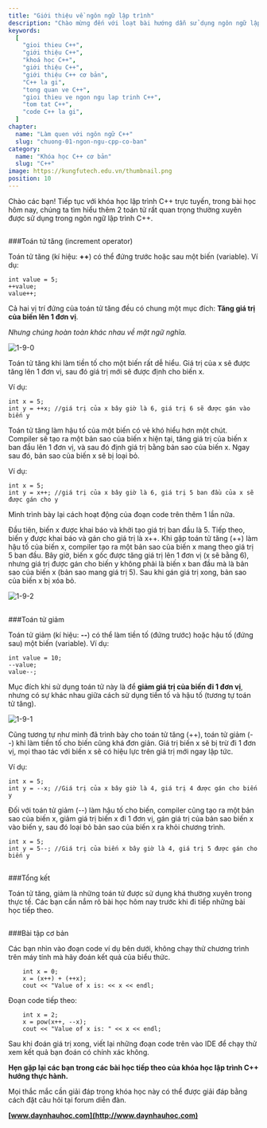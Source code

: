 ```yaml
---
title: "Giới thiệu về ngôn ngữ lập trình"
description: "Chào mừng đến với loạt bài hướng dẫn sử dụng ngôn ngữ lập trình C++! Loạt bài hướng dẫn này được thiết kế cho những người chưa hoặc biết một ít lập trình."
keywords:
  [
    "gioi thieu C++",
    "giới thiệu C++",
    "khoá học C++",
    "giới thiệu C++",
    "giới thiệu C++ cơ bản",
    "C++ la gi",
    "tong quan ve C++",
    "gioi thieu ve ngon ngu lap trinh C++",
    "tom tat C++",
    "code C++ la gi",
  ]
chapter:
  name: "Làm quen với ngôn ngữ C++"
  slug: "chuong-01-ngon-ngu-cpp-co-ban"
category:
  name: "Khóa học C++ cơ bản"
  slug: "C++"
image: https://kungfutech.edu.vn/thumbnail.png
position: 10
---
```

Chào các bạn! Tiếp tục với khóa học lập trình C++ trực tuyến, trong bài học hôm nay, chúng ta tìm hiểu thêm 2 toán tử rất quan trọng thường xuyên được sử dụng trong ngôn ngữ lập trình C++.

##
###Toán tử tăng (increment operator)

Toán tử tăng (kí hiệu: **++**) có thể đứng trước hoặc sau một biến (variable). Ví dụ: 

	int value = 5;
	++value;
	value++;

Cả hai vị trí đứng của toán tử tăng đều có chung một mục đích: **Tăng giá trị của biến lên 1 đơn vị**. 

*Nhưng chúng hoàn toàn khác nhau về mặt ngữ nghĩa.*

![1-9-0](https://github.com/daynhauhoc/cppcoban/assets/88678933/e35ef01c-e9c0-428a-985e-04d121a094b8)


Toán tử tăng khi làm tiền tố cho một biến rất dễ hiểu. Giá trị của x sẽ được tăng lên 1 đơn vị, sau đó giá trị mới sẽ được định cho biến x.

Ví dụ:

	int x = 5;
	int y = ++x; //giá trị của x bây giờ là 6, giá trị 6 sẽ được gán vào biến y

Toán tử tăng làm hậu tố của một biến có vẻ khó hiểu hơn một chút. Compiler sẽ tạo ra một bản sao của biến x hiện tại, tăng giá trị của biến x ban đầu lên 1 đơn vị, và sau đó định giá trị bằng bản sao của biến x. Ngay sau đó, bản sao của biến x sẽ bị loại bỏ.

Ví dụ:

	int x = 5;
	int y = x++; //giá trị của x bây giờ là 6, giá trị 5 ban đầu của x sẽ được gán cho y

Mình trình bày lại cách hoạt động của đoạn code trên thêm 1 lần nữa.

Đầu tiên, biến x được khai báo và khởi tạo giá trị ban đầu là 5. Tiếp theo, biến y được khai báo và gán cho giá trị là x++. Khi gặp toán tử tăng (++) làm hậu tố của biến x, compiler tạo ra một bản sao của biến x mang theo giá trị 5 ban đầu. Bây giờ, biến x gốc được tăng giá trị lên 1 đơn vị (x sẽ bằng 6), nhưng giá trị được gán cho biến y không phải là biến x ban đầu mà là bản sao của biến x (bản sao mang giá trị 5). Sau khi gán giá trị xong, bản sao của biến x bị xóa bỏ.

![1-9-2](https://github.com/daynhauhoc/cppcoban/assets/88678933/d29dddc8-52a8-40c4-9d54-872092421d35)


##
###Toán tử giảm

Toán tử giảm (kí hiệu: **--**) có thể làm tiền tố (đứng trước) hoặc hậu tố (đứng sau) một biến (variable). Ví dụ:

	int value = 10;
	--value;
	value--;

Mục đích khi sử dụng toán tử này là để **giảm giá trị của biến đi 1 đơn vị**, nhưng có sự khác nhau giữa cách sử dụng tiền tố và hậu tố (tương tự toán tử tăng).

![1-9-1](https://github.com/daynhauhoc/cppcoban/assets/88678933/9bd874d7-1d0c-494d-92a4-9b3d94483193)


Cũng tương tự như mình đã trình bày cho toán tử tăng (++), toán tử giảm (--) khi làm tiền tố cho biến cũng khá đơn giản. Giá trị biến x sẽ bị trừ đi 1 đơn vị, mọi thao tác với biến x sẽ có hiệu lực trên giá trị mới ngay lập tức.

Ví dụ:

	int x = 5;
	int y = --x; //Giá trị của x bây giờ là 4, giá trị 4 được gán cho biến y

Đối với toán tử giảm (--) làm hậu tố cho biến, compiler cũng tạo ra một bản sao của biến x, giảm giá trị biến x đi 1 đơn vị, gán giá trị của bản sao biến x vào biến y, sau đó loại bỏ bản sao của biến x ra khỏi chương trình.

	int x = 5;
	int y = 5--; //Giá trị của biến x bây giờ là 4, giá trị 5 được gán cho biến y

##
###Tổng kết

Toán tử tăng, giảm là những toán tử được sử dụng khá thường xuyên trong thực tế. Các bạn cần nắm rõ bài học hôm nay trước khi đi tiếp những bài học tiếp theo.

##
###Bài tập cơ bản

Các bạn nhìn vào đoạn code ví dụ bên dưới, không chạy thử chương trình trên máy tính mà hãy đoán kết quả của biểu thức.

		int x = 0;
		x = (x++) + (++x);
		cout << "Value of x is: << x << endl; 

Đoạn code tiếp theo:

		int x = 2;
		x = pow(x++, --x);
		cout << "Value of x is: " << x << endl;

Sau khi đoán giá trị xong, viết lại những đoạn code trên vào IDE để chạy thử xem kết quả bạn đoán có chính xác không.


**Hẹn gặp lại các bạn trong các bài học tiếp theo của khóa học lập trình C++ hướng thực hành.**

Mọi thắc mắc cần giải đáp trong khóa học này có thể được giải đáp bằng cách đặt câu hỏi tại forum diễn đàn.

**[www.daynhauhoc.com](http://www.daynhauhoc.com)**